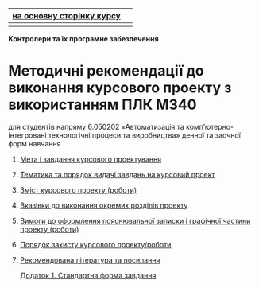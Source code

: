 | [на основну сторінку курсу](../../README.md) |      |
| -------------------------------------------- | ---- |
|                                              |      |

**Контролери та їх програмне забезпечення**

# Методичні рекомендації до виконання курсового проекту з використанням ПЛК М340

для студентів напряму 6.050202 «Автоматизація та комп’ютерно-інтегровані технологічні процеси та виробництва» денної та заочної форм навчання

1. [Мета і завдання курсового проектування](1_3.md#h1)

2. [Тематика та порядок видачі завдань на курсовий проект](1_3.md#h2) 

3. [Зміст курсового проекту (роботи)](1_3.md#h3)

4. [Вказівки до виконання окремих розділів проекту](4.md) 

5. [Вимоги до оформлення пояснювальної записки і графічної частини проекту (роботи)](5.md)

6. [Порядок захисту курсового проекту/роботи](6_7.md)

7. [Рекомендована література та посилання](6_7.md)

   [Додаток 1. Стандартна форма завдання](Ann.md)